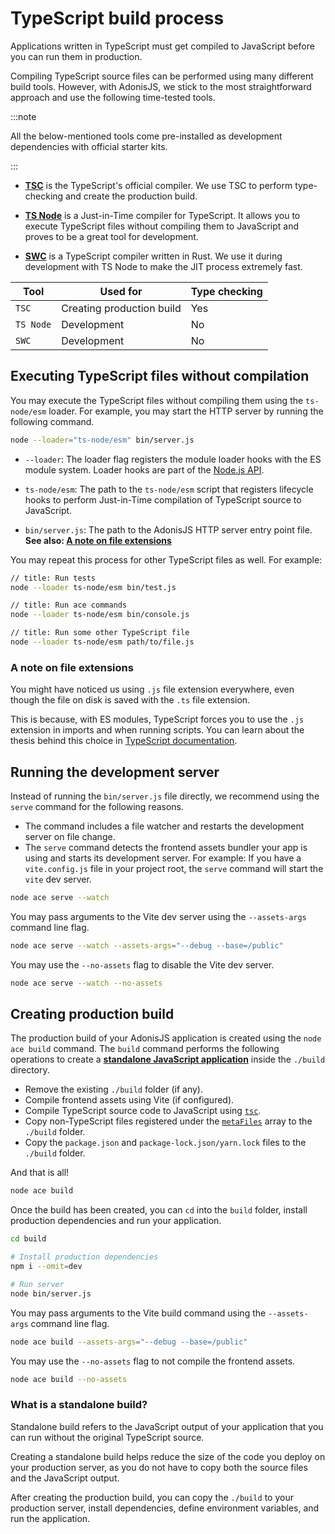 # TypeScript build process

Applications written in TypeScript must get compiled to JavaScript before you can run them in production.

Compiling TypeScript source files can be performed using many different build tools. However, with AdonisJS, we stick to the most straightforward approach and use the following time-tested tools.


:::note

All the below-mentioned tools come pre-installed as development dependencies with official starter kits.


:::


- **[TSC](https://www.typescriptlang.org/docs/handbook/compiler-options.html)** is the TypeScript's official compiler. We use TSC to perform type-checking and create the production build.

- **[TS Node](https://typestrong.org/ts-node/)** is a Just-in-Time compiler for TypeScript. It allows you to execute TypeScript files without compiling them to JavaScript and proves to be a great tool for development.

- **[SWC](https://swc.rs/)** is a TypeScript compiler written in Rust. We use it during development with TS Node to make the JIT process extremely fast.

| Tool | Used for | Type checking |
|------|---------|------------|
| `TSC` | Creating production build | Yes |
| `TS Node` | Development | No |
| `SWC` | Development | No |

## Executing TypeScript files without compilation

You may execute the TypeScript files without compiling them using the `ts-node/esm` loader. For example, you may start the HTTP server by running the following command.

```sh
node --loader="ts-node/esm" bin/server.js
```

- `--loader`: The loader flag registers the module loader hooks with the ES module system. Loader hooks are part of the [Node.js API](https://nodejs.org/dist/latest-v21.x/docs/api/esm.html#loaders).

- `ts-node/esm`: The path to the `ts-node/esm` script that registers lifecycle hooks to perform Just-in-Time compilation of TypeScript source to JavaScript.

- `bin/server.js`: The path to the AdonisJS HTTP server entry point file. **See also: [A note on file extensions](#a-note-on-file-extensions)**

You may repeat this process for other TypeScript files as well. For example:

```sh
// title: Run tests
node --loader ts-node/esm bin/test.js
```


```sh
// title: Run ace commands
node --loader ts-node/esm bin/console.js
```

```sh
// title: Run some other TypeScript file
node --loader ts-node/esm path/to/file.js
```

### A note on file extensions

You might have noticed us using `.js` file extension everywhere, even though the file on disk is saved with the `.ts` file extension.

This is because, with ES modules, TypeScript forces you to use the `.js` extension in imports and when running scripts. You can learn about the thesis behind this choice in [TypeScript documentation](https://www.typescriptlang.org/docs/handbook/modules/theory.html#typescript-imitates-the-hosts-module-resolution-but-with-types).

## Running the development server
Instead of running the `bin/server.js` file directly, we recommend using the `serve` command for the following reasons.

- The command includes a file watcher and restarts the development server on file change.
- The `serve` command detects the frontend assets bundler your app is using and starts its development server. For example: If you have a `vite.config.js` file in your project root, the `serve` command will start the `vite` dev server.

```sh
node ace serve --watch
```

You may pass arguments to the Vite dev server using the `--assets-args` command line flag.

```sh
node ace serve --watch --assets-args="--debug --base=/public"
```

You may use the `--no-assets` flag to disable the Vite dev server.

```sh
node ace serve --watch --no-assets
```

## Creating production build

The production build of your AdonisJS application is created using the `node ace build` command. The `build` command performs the following operations to create a [**standalone JavaScript application**](#what-is-a-standalone-build) inside the `./build` directory.

- Remove the existing `./build` folder (if any).
- Compile frontend assets using Vite (if configured).
- Compile TypeScript source code to JavaScript using [`tsc`](https://www.typescriptlang.org/docs/handbook/compiler-options.html).
- Copy non-TypeScript files registered under the [`metaFiles`](./adonisrc_file.md#metafiles) array to the `./build` folder.
- Copy the `package.json` and `package-lock.json/yarn.lock` files to the `./build` folder.

And that is all!

```sh
node ace build
```

Once the build has been created, you can `cd` into the `build` folder, install production dependencies and run your application.

```sh
cd build

# Install production dependencies
npm i --omit=dev

# Run server
node bin/server.js
```

You may pass arguments to the Vite build command using the `--assets-args` command line flag.

```sh
node ace build --assets-args="--debug --base=/public"
```

You may use the `--no-assets` flag to not compile the frontend assets.

```sh
node ace build --no-assets
```

### What is a standalone build?

Standalone build refers to the JavaScript output of your application that you can run without the original TypeScript source. 

Creating a standalone build helps reduce the size of the code you deploy on your production server, as you do not have to copy both the source files and the JavaScript output.

After creating the production build, you can copy the `./build` to your production server, install dependencies, define environment variables, and run the application.
